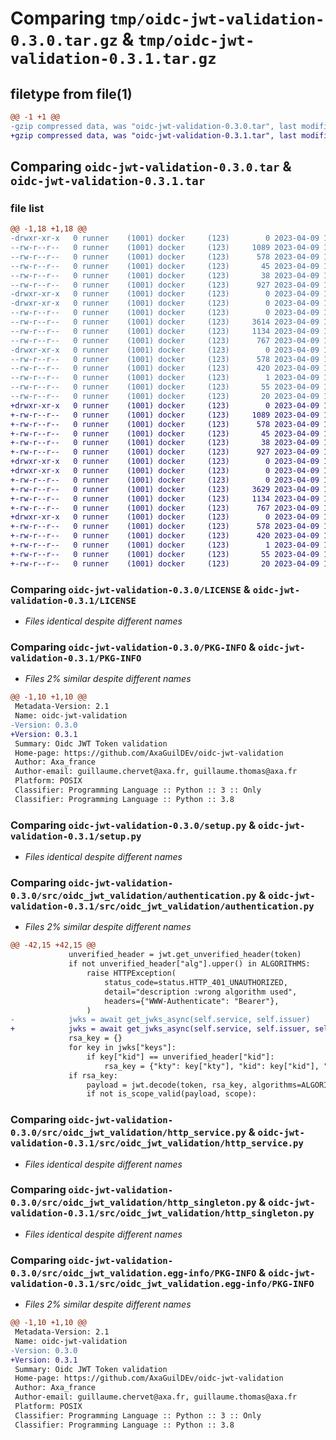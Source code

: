 # Comparing `tmp/oidc-jwt-validation-0.3.0.tar.gz` & `tmp/oidc-jwt-validation-0.3.1.tar.gz`

## filetype from file(1)

```diff
@@ -1 +1 @@
-gzip compressed data, was "oidc-jwt-validation-0.3.0.tar", last modified: Sun Apr  9 11:51:19 2023, max compression
+gzip compressed data, was "oidc-jwt-validation-0.3.1.tar", last modified: Sun Apr  9 11:59:32 2023, max compression
```

## Comparing `oidc-jwt-validation-0.3.0.tar` & `oidc-jwt-validation-0.3.1.tar`

### file list

```diff
@@ -1,18 +1,18 @@
-drwxr-xr-x   0 runner    (1001) docker     (123)        0 2023-04-09 11:51:19.218886 oidc-jwt-validation-0.3.0/
--rw-r--r--   0 runner    (1001) docker     (123)     1089 2023-04-09 11:51:07.000000 oidc-jwt-validation-0.3.0/LICENSE
--rw-r--r--   0 runner    (1001) docker     (123)      578 2023-04-09 11:51:19.218886 oidc-jwt-validation-0.3.0/PKG-INFO
--rw-r--r--   0 runner    (1001) docker     (123)       45 2023-04-09 11:51:07.000000 oidc-jwt-validation-0.3.0/README.md
--rw-r--r--   0 runner    (1001) docker     (123)       38 2023-04-09 11:51:19.218886 oidc-jwt-validation-0.3.0/setup.cfg
--rw-r--r--   0 runner    (1001) docker     (123)      927 2023-04-09 11:51:07.000000 oidc-jwt-validation-0.3.0/setup.py
-drwxr-xr-x   0 runner    (1001) docker     (123)        0 2023-04-09 11:51:19.218886 oidc-jwt-validation-0.3.0/src/
-drwxr-xr-x   0 runner    (1001) docker     (123)        0 2023-04-09 11:51:19.218886 oidc-jwt-validation-0.3.0/src/oidc_jwt_validation/
--rw-r--r--   0 runner    (1001) docker     (123)        0 2023-04-09 11:51:07.000000 oidc-jwt-validation-0.3.0/src/oidc_jwt_validation/__init__.py
--rw-r--r--   0 runner    (1001) docker     (123)     3614 2023-04-09 11:51:07.000000 oidc-jwt-validation-0.3.0/src/oidc_jwt_validation/authentication.py
--rw-r--r--   0 runner    (1001) docker     (123)     1134 2023-04-09 11:51:07.000000 oidc-jwt-validation-0.3.0/src/oidc_jwt_validation/http_service.py
--rw-r--r--   0 runner    (1001) docker     (123)      767 2023-04-09 11:51:07.000000 oidc-jwt-validation-0.3.0/src/oidc_jwt_validation/http_singleton.py
-drwxr-xr-x   0 runner    (1001) docker     (123)        0 2023-04-09 11:51:19.218886 oidc-jwt-validation-0.3.0/src/oidc_jwt_validation.egg-info/
--rw-r--r--   0 runner    (1001) docker     (123)      578 2023-04-09 11:51:19.000000 oidc-jwt-validation-0.3.0/src/oidc_jwt_validation.egg-info/PKG-INFO
--rw-r--r--   0 runner    (1001) docker     (123)      420 2023-04-09 11:51:19.000000 oidc-jwt-validation-0.3.0/src/oidc_jwt_validation.egg-info/SOURCES.txt
--rw-r--r--   0 runner    (1001) docker     (123)        1 2023-04-09 11:51:19.000000 oidc-jwt-validation-0.3.0/src/oidc_jwt_validation.egg-info/dependency_links.txt
--rw-r--r--   0 runner    (1001) docker     (123)       55 2023-04-09 11:51:19.000000 oidc-jwt-validation-0.3.0/src/oidc_jwt_validation.egg-info/requires.txt
--rw-r--r--   0 runner    (1001) docker     (123)       20 2023-04-09 11:51:19.000000 oidc-jwt-validation-0.3.0/src/oidc_jwt_validation.egg-info/top_level.txt
+drwxr-xr-x   0 runner    (1001) docker     (123)        0 2023-04-09 11:59:32.124016 oidc-jwt-validation-0.3.1/
+-rw-r--r--   0 runner    (1001) docker     (123)     1089 2023-04-09 11:59:16.000000 oidc-jwt-validation-0.3.1/LICENSE
+-rw-r--r--   0 runner    (1001) docker     (123)      578 2023-04-09 11:59:32.124016 oidc-jwt-validation-0.3.1/PKG-INFO
+-rw-r--r--   0 runner    (1001) docker     (123)       45 2023-04-09 11:59:16.000000 oidc-jwt-validation-0.3.1/README.md
+-rw-r--r--   0 runner    (1001) docker     (123)       38 2023-04-09 11:59:32.124016 oidc-jwt-validation-0.3.1/setup.cfg
+-rw-r--r--   0 runner    (1001) docker     (123)      927 2023-04-09 11:59:16.000000 oidc-jwt-validation-0.3.1/setup.py
+drwxr-xr-x   0 runner    (1001) docker     (123)        0 2023-04-09 11:59:32.120016 oidc-jwt-validation-0.3.1/src/
+drwxr-xr-x   0 runner    (1001) docker     (123)        0 2023-04-09 11:59:32.124016 oidc-jwt-validation-0.3.1/src/oidc_jwt_validation/
+-rw-r--r--   0 runner    (1001) docker     (123)        0 2023-04-09 11:59:16.000000 oidc-jwt-validation-0.3.1/src/oidc_jwt_validation/__init__.py
+-rw-r--r--   0 runner    (1001) docker     (123)     3629 2023-04-09 11:59:16.000000 oidc-jwt-validation-0.3.1/src/oidc_jwt_validation/authentication.py
+-rw-r--r--   0 runner    (1001) docker     (123)     1134 2023-04-09 11:59:16.000000 oidc-jwt-validation-0.3.1/src/oidc_jwt_validation/http_service.py
+-rw-r--r--   0 runner    (1001) docker     (123)      767 2023-04-09 11:59:16.000000 oidc-jwt-validation-0.3.1/src/oidc_jwt_validation/http_singleton.py
+drwxr-xr-x   0 runner    (1001) docker     (123)        0 2023-04-09 11:59:32.124016 oidc-jwt-validation-0.3.1/src/oidc_jwt_validation.egg-info/
+-rw-r--r--   0 runner    (1001) docker     (123)      578 2023-04-09 11:59:32.000000 oidc-jwt-validation-0.3.1/src/oidc_jwt_validation.egg-info/PKG-INFO
+-rw-r--r--   0 runner    (1001) docker     (123)      420 2023-04-09 11:59:32.000000 oidc-jwt-validation-0.3.1/src/oidc_jwt_validation.egg-info/SOURCES.txt
+-rw-r--r--   0 runner    (1001) docker     (123)        1 2023-04-09 11:59:32.000000 oidc-jwt-validation-0.3.1/src/oidc_jwt_validation.egg-info/dependency_links.txt
+-rw-r--r--   0 runner    (1001) docker     (123)       55 2023-04-09 11:59:32.000000 oidc-jwt-validation-0.3.1/src/oidc_jwt_validation.egg-info/requires.txt
+-rw-r--r--   0 runner    (1001) docker     (123)       20 2023-04-09 11:59:32.000000 oidc-jwt-validation-0.3.1/src/oidc_jwt_validation.egg-info/top_level.txt
```

### Comparing `oidc-jwt-validation-0.3.0/LICENSE` & `oidc-jwt-validation-0.3.1/LICENSE`

 * *Files identical despite different names*

### Comparing `oidc-jwt-validation-0.3.0/PKG-INFO` & `oidc-jwt-validation-0.3.1/PKG-INFO`

 * *Files 2% similar despite different names*

```diff
@@ -1,10 +1,10 @@
 Metadata-Version: 2.1
 Name: oidc-jwt-validation
-Version: 0.3.0
+Version: 0.3.1
 Summary: Oidc JWT Token validation
 Home-page: https://github.com/AxaGuilDEv/oidc-jwt-validation
 Author: Axa_france
 Author-email: guillaume.chervet@axa.fr, guillaume.thomas@axa.fr
 Platform: POSIX
 Classifier: Programming Language :: Python :: 3 :: Only
 Classifier: Programming Language :: Python :: 3.8
```

### Comparing `oidc-jwt-validation-0.3.0/setup.py` & `oidc-jwt-validation-0.3.1/setup.py`

 * *Files identical despite different names*

### Comparing `oidc-jwt-validation-0.3.0/src/oidc_jwt_validation/authentication.py` & `oidc-jwt-validation-0.3.1/src/oidc_jwt_validation/authentication.py`

 * *Files 2% similar despite different names*

```diff
@@ -42,15 +42,15 @@
             unverified_header = jwt.get_unverified_header(token)
             if not unverified_header["alg"].upper() in ALGORITHMS:
                 raise HTTPException(
                     status_code=status.HTTP_401_UNAUTHORIZED,
                     detail="description :wrong algorithm used",
                     headers={"WWW-Authenticate": "Bearer"},
                 )
-            jwks = await get_jwks_async(self.service, self.issuer)
+            jwks = await get_jwks_async(self.service, self.issuer, self.jwks_uri)
             rsa_key = {}
             for key in jwks["keys"]:
                 if key["kid"] == unverified_header["kid"]:
                     rsa_key = {"kty": key["kty"], "kid": key["kid"], "use": key["use"], "n": key["n"], "e": key["e"]}
             if rsa_key:
                 payload = jwt.decode(token, rsa_key, algorithms=ALGORITHMS, audience=audience, issuer=self.issuer)
                 if not is_scope_valid(payload, scope):
```

### Comparing `oidc-jwt-validation-0.3.0/src/oidc_jwt_validation/http_service.py` & `oidc-jwt-validation-0.3.1/src/oidc_jwt_validation/http_service.py`

 * *Files identical despite different names*

### Comparing `oidc-jwt-validation-0.3.0/src/oidc_jwt_validation/http_singleton.py` & `oidc-jwt-validation-0.3.1/src/oidc_jwt_validation/http_singleton.py`

 * *Files identical despite different names*

### Comparing `oidc-jwt-validation-0.3.0/src/oidc_jwt_validation.egg-info/PKG-INFO` & `oidc-jwt-validation-0.3.1/src/oidc_jwt_validation.egg-info/PKG-INFO`

 * *Files 2% similar despite different names*

```diff
@@ -1,10 +1,10 @@
 Metadata-Version: 2.1
 Name: oidc-jwt-validation
-Version: 0.3.0
+Version: 0.3.1
 Summary: Oidc JWT Token validation
 Home-page: https://github.com/AxaGuilDEv/oidc-jwt-validation
 Author: Axa_france
 Author-email: guillaume.chervet@axa.fr, guillaume.thomas@axa.fr
 Platform: POSIX
 Classifier: Programming Language :: Python :: 3 :: Only
 Classifier: Programming Language :: Python :: 3.8
```

